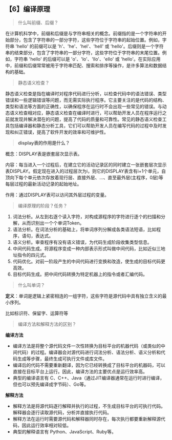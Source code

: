 ## 【6】编译原理


> 什么叫前缀、后缀？

在计算机科学中，前缀和后缀是与字符串相关的概念。前缀指的是一个字符串的开始部分，包含了字符串的一部分字符，这些字符位于字符串的起始位置。例如，字符串 'hello' 的前缀可以是 'h'、'he'、'hel'、'hell' 或 'hello'。后缀则是一个字符串的结束部分，包含了字符串的一部分字符，这些字符位于字符串的末尾位置。例如，字符串 'hello' 的后缀可以是 'o'、'lo'、'llo'、'ello' 或 'hello'。在实际应用中，前缀和后缀常常被用于字符串匹配、搜索和排序等操作，是许多算法和数据结构的基础。

> 静态语义检查？

静态语义检查是指在编译时对程序代码进行分析，以检查代码中的语法错误、类型错误和一些逻辑错误等问题，而无需实际执行程序。它主要关注的是代码的结构、类型和语法等方面的正确性，以确保程序在运行时不会出现一些常见的错误。与动态语义检查相对应，静态语义检查在编译时进行，可以帮助开发人员在程序运行之前就发现并解决潜在的问题，提高了代码的质量和可靠性。常见的静态语义检查工具包括编译器和静态分析工具，它们可以帮助开发人员在编写代码的过程中及时发现和纠正错误，提高了软件开发的效率和可维护性。

> **display表的作用是什么？**

概念：DISPLAY表是嵌套层次显示表。

内容：每当进入一个过程后，在建立它的活动记录区的同时建立一张嵌套层次显示表DISPLAY。假定现在进入的过程层次为i，则它的DISPLAY表含有i+1个单元，自顶向下每个单元依次存放着现行层、直接外层、…、直至最外层(主程序，0层)等每层过程的最新活动记录的起始地址。

作用：通过DISPLAY表可以访问其外层过程的变量。


> 编译原理的阶段？任务？

1. 词法分析。从左到右逐个读入字符，对构成源程序的字符进行逐个的扫描和分解，从而识别出一个个单词Token。
2. 语法分析。在词法分析的基础上，将单词序列分解成各类语法短语，比如程序，语句，表达式。
3. 语义分析。审查程序有没有语义错误，为代码生成阶段收集类型信息。
4. 中间代码生成。将源程序变成一种内部表示形式叫做中间代码，比如近似三地址指令的四元式。
5. 代码优化。对前一阶段产生的中间代码进行变换和改造，使生成的目标代码更高效。
6. 目标代码生成。把中间代码转换为特定机器上的指令或者汇编代码。

> 什么叫单词？

**定义**：单词是逻辑上紧密相连的一组字符，这些字符是源代码中具有独立含义的最小序列。

比如标识符、保留字、运算符等

> 编译方法和解释方法的区别？

**编译方法**

- 编译方法是将整个源代码文件一次性转换为目标平台的机器代码（或类似的中间代码）的过程。编译器会对源代码进行词法分析、语法分析、语义分析和代码生成等步骤，最终生成可执行文件或库文件。
- 编译后的代码不需要重新翻译，因为它已经转换成了目标平台的机器码，可以直接在目标平台上运行。因此，编译方法的主要优点是运行效率高。
- 典型的编译语言有 C、C++、Java（通过JIT编译器通常在运行时进行编译，但也可以预先编译成字节码）、Go等。

**解释方法**

- 解释方法是将源代码逐行解释并执行的过程，不生成目标平台的可执行代码。解释器会逐行读取源代码，分析并直接执行代码。
- 解释方法在运行时需要源代码和解释器同时存在，每次执行都要重新解释源代码，因此运行效率相对较低。
- 典型的解释语言有 Python、JavaScript、Ruby等。


